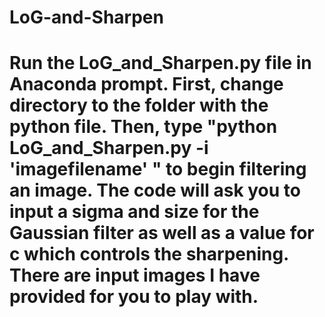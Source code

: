 # LoG-and-Sharpen
# Run the LoG_and_Sharpen.py file in Anaconda prompt. First, change directory to the folder with the python file. Then, type "python LoG_and_Sharpen.py -i 'imagefilename' " to begin filtering an image. The code will ask you to input a sigma and size for the Gaussian filter as well as a value for c which controls the sharpening. There are input images I have provided for you to play with.

